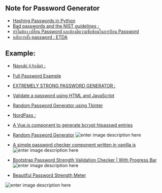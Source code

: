 
## Note for Password Generator 

- [Hashing Passwords in Python](https://www.vitoshacademy.com/hashing-passwords-in-python/)
- [Bad passwords and the NIST guidelines :](https://github.com/yosarawut/DataCamp-Projects/blob/master/Bad%20passwords%20and%20the%20NIST%20guidelines/notebook.ipynb)
- [ทำไมต้อง เปลี่ยน Password และต้องมีความซับซ้อนในการป้อน Password](http://www.mvpskill.com/kb/password-must-meet-complexity-requirements.html)
- [หลักการตั้ง password : ETDA](https://www.etda.or.th/publishing-detail/4-tips-for-secure-online-transactions.html)

## Example:
  
- [Nayuki (เจ้าเดิม) :](https://www.nayuki.io/page/random-password-generator-javascript) 
- [Full Password Example](https://www.w3.org/WAI/tutorials/forms/examples/password/)
  
- [EXTREMELY STRONG PASSWORD GENERATOR :](http://code.activestate.com/recipes/578169-extremely-strong-password-generator/?fbclid=IwAR03nTAgKsIHZRWx_Al-QIM2yrmpm_BE4GYJJZyLAfsfPnvo_slZdhGZMIk)
- [Validate a password using HTML and JavaScript](https://www.geeksforgeeks.org/validate-a-password-using-html-and-javascript/)
- [Random Password Generator using Tkinter](https://www.geeksforgeeks.org/python-random-password-generator-using-tkinter/)
  
- [NordPass :](https://nordpass.com/) 
  
- [A Vue.js component to generate bcrypt htpasswd entries ](https://vuejsexamples.com/a-vue-js-component-to-generate-bcrypt-htpasswd-entries/)
- [Random Password Generator](https://webdevtrick.com/random-password-generator/)
![enter image description here](https://webdevtrick.com/wp-content/uploads/random-password-generator-980x515.jpg)

- [A simple password checker component written in vanilla js](https://vuejsexamples.com/a-simple-password-checker-component-written-in-vanilla-js/)
![enter image description here](https://vuejsexamples.com/content/images/2020/01/Vue-Simple-Password-Meter.jpg)

- [Bootstrap Password Strength Validation Checker | With Progress Bar](https://webdevtrick.com/bootstrap-password-strength-validation/)
![enter image description here](https://webdevtrick.com/wp-content/uploads/bootstrap-password-strength-980x515.jpg)

- [Beautiful Password Strength Meter](https://tutorialzine.com/2012/06/beautiful-password-strength-indicator)

![enter image description here](https://tutorialzine.com/media/2012/06/password-strength-css3.jpg)

<!--stackedit_data:
eyJoaXN0b3J5IjpbNzM4MTUwMTEsMTU2NjY1MDMxNywxMDIxND
c4Mzk4LDE3MjM0ODkxNTcsLTE3OTI4MDE3MDUsLTcxODM5NDcw
MiwtNTc1NjAzODA1LC0xMzExNjQ0NTE1LDc2Mzk4NTMyNywxOD
UzOTUxNzMxXX0=
-->